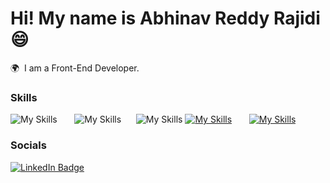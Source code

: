 Hi! My name is Abhinav Reddy Rajidi 😄
========================================================================================================================================

🌍  I am a Front-End Developer.
<br/>

### Skills

![My Skills](https://skillicons.dev/icons?i=html,css) &nbsp;&nbsp;&nbsp;&nbsp;&nbsp; ![My Skills](https://skillicons.dev/icons?i=js)&nbsp;&nbsp;&nbsp;&nbsp;&nbsp; ![My Skills](https://skillicons.dev/icons?i=figma) [![My Skills](https://skillicons.dev/icons?i=tailwind,scss)](https://skillicons.dev) &nbsp;&nbsp;&nbsp;&nbsp;&nbsp; [![My Skills](https://skillicons.dev/icons?i=react,next)](https://skillicons.dev) &nbsp;&nbsp;&nbsp;&nbsp;&nbsp; 
<br/>

### Socials

<div id="badges">
  <a href="https://www.linkedin.com/in/abhinavreddy-rajidi-988633280/">
    <img src="https://img.shields.io/badge/LinkedIn-blue?style=for-the-badge&logo=linkedin&logoColor=white" alt="LinkedIn Badge"/>
  </a>
</div>

